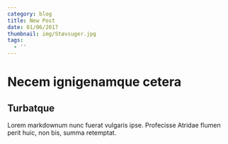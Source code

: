 ```yaml
---
category: blog
title: New Post
date: 01/06/2017
thumbnail: img/Støvsuger.jpg
tags:
  - ''
---
```

# Necem ignigenamque cetera

## Turbatque 

Lorem markdownum nunc fuerat vulgaris ipse. Profecisse Atridae flumen perit
huic, non bis, summa retemptat. 

